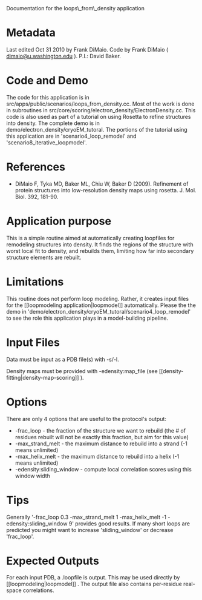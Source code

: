 <!-- --- title: Loops From Density -->Documentation for the loops\_from\_density application

Metadata
========

Last edited Oct 31 2010 by Frank DiMaio. Code by Frank DiMaio ( [dimaio@u.washington.edu](#) ). P.I.: David Baker.

Code and Demo
=============

The code for this application is in src/apps/public/scenarios/loops\_from\_density.cc. Most of the work is done in subroutines in src/core/scoring/electron\_density/ElectronDensity.cc. This code is also used as part of a tutorial on using Rosetta to refine structures into density. The complete demo is in demo/electron\_density/cryoEM\_tutoral. The portions of the tutorial using this application are in 'scenario4\_loop\_remodel' and 'scenario8\_iterative\_loopmodel'.

References
==========

-   DiMaio F, Tyka MD, Baker ML, Chiu W, Baker D (2009). Refinement of protein structures into low-resolution density maps using rosetta. J. Mol. Biol. 392, 181-90.

Application purpose
===========================================

This is a simple routine aimed at automatically creating loopfiles for remodeling structures into density. It finds the regions of the structure with worst local fit to density, and rebuilds them, limiting how far into secondary structure elements are rebuilt.

Limitations
===========

This routine does not perform loop modeling. Rather, it creates input files for the [[loopmodeling application|loopmodel]] automatically. Please the the demo in 'demo/electron\_density/cryoEM\_tutoral/scenario4\_loop\_remodel' to see the role this application plays in a model-building pipeline.

Input Files
===========

Data must be input as a PDB file(s) with -s/-l.

Density maps must be provided with -edensity:map\_file (see [[density-fitting|density-map-scoring]] ).

Options
=======

There are only 4 options that are useful to the protocol's output:

-   -frac\_loop - the fraction of the structure we want to rebuild (the \# of residues rebuilt will not be exactly this fraction, but aim for this value)
-   -max\_strand\_melt - the maximum distance to rebuild into a strand (-1 means unlimited)
-   -max\_helix\_melt - the maximum distance to rebuild into a helix (-1 means unlimited)
-   -edensity:sliding\_window - compute local correlation scores using this window width

Tips
====

Generally '-frac\_loop 0.3 -max\_strand\_melt 1 -max\_helix\_melt -1 -edensity:sliding\_window 9' provides good results. If many short loops are predicted you might want to increase 'sliding\_window' or decrease 'frac\_loop'.

Expected Outputs
================

For each input PDB, a .loopfile is output. This may be used directly by [[loopmodeling|loopmodel]] . The output file also contains per-residue real-space correlations.
